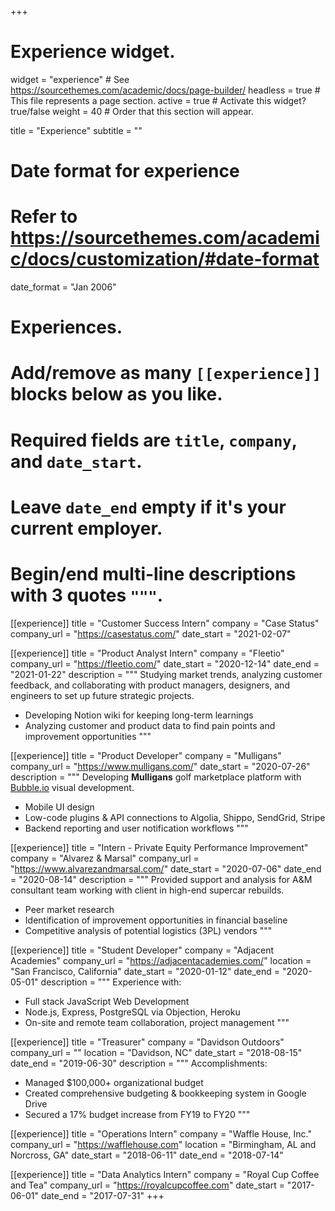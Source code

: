 +++
# Experience widget.
widget = "experience"  # See https://sourcethemes.com/academic/docs/page-builder/
headless = true  # This file represents a page section.
active = true  # Activate this widget? true/false
weight = 40  # Order that this section will appear.

title = "Experience"
subtitle = ""

# Date format for experience
#   Refer to https://sourcethemes.com/academic/docs/customization/#date-format
date_format = "Jan 2006"

# Experiences.
#   Add/remove as many `[[experience]]` blocks below as you like.
#   Required fields are `title`, `company`, and `date_start`.
#   Leave `date_end` empty if it's your current employer.
#   Begin/end multi-line descriptions with 3 quotes `"""`.

[[experience]]
  title = "Customer Success Intern"
  company = "Case Status"
  company_url = "https://casestatus.com/"
  date_start = "2021-02-07"

[[experience]]
  title = "Product Analyst Intern"
  company = "Fleetio"
  company_url = "https://fleetio.com/"
  date_start = "2020-12-14"
  date_end = "2021-01-22"
  description = """
  Studying market trends, analyzing customer feedback, and collaborating with product managers, designers, and engineers to set up future strategic projects.

  * Developing Notion wiki for keeping long-term learnings
  * Analyzing customer and product data to find pain points and improvement opportunities
  """

[[experience]]
  title = "Product Developer"
  company = "Mulligans"
  company_url = "https://www.mulligans.com/"
  date_start = "2020-07-26"
  description = """
  Developing **Mulligans** golf marketplace platform with [Bubble.io](https://www.bubble.io) visual development.

  * Mobile UI design
  * Low-code plugins & API connections to Algolia, Shippo, SendGrid, Stripe
  * Backend reporting and user notification workflows
  """

[[experience]]
  title = "Intern - Private Equity Performance Improvement"
  company = "Alvarez & Marsal"
  company_url = "https://www.alvarezandmarsal.com/"
  date_start = "2020-07-06"
  date_end = "2020-08-14"
  description = """
  Provided support and analysis for A&M consultant team working with client in high-end supercar rebuilds.

  * Peer market research
  * Identification of improvement opportunities in financial baseline
  * Competitive analysis of potential logistics (3PL) vendors
  """

[[experience]]
  title = "Student Developer"
  company = "Adjacent Academies"
  company_url = "https://adjacentacademies.com/"
  location = "San Francisco, California"
  date_start = "2020-01-12"
  date_end = "2020-05-01"
  description = """
  Experience with:

  * Full stack JavaScript Web Development
  * Node.js, Express, PostgreSQL via Objection, Heroku
  * On-site and remote team collaboration, project management
  """

[[experience]]
  title = "Treasurer"
  company = "Davidson Outdoors"
  company_url = ""
  location = "Davidson, NC"
  date_start = "2018-08-15"
  date_end = "2019-06-30"
  description = """
  Accomplishments:

  * Managed $100,000+ organizational budget
  * Created comprehensive budgeting & bookkeeping system in Google Drive
  * Secured a 17% budget increase from FY19 to FY20
  """

[[experience]]
  title = "Operations Intern"
  company = "Waffle House, Inc."
  company_url = "https://wafflehouse.com"
  location = "Birmingham, AL and Norcross, GA"
  date_start = "2018-06-11"
  date_end = "2018-07-14"

[[experience]]
  title = "Data Analytics Intern"
  company = "Royal Cup Coffee and Tea"
  company_url = "https://royalcupcoffee.com"
  date_start = "2017-06-01"
  date_end = "2017-07-31"
+++
